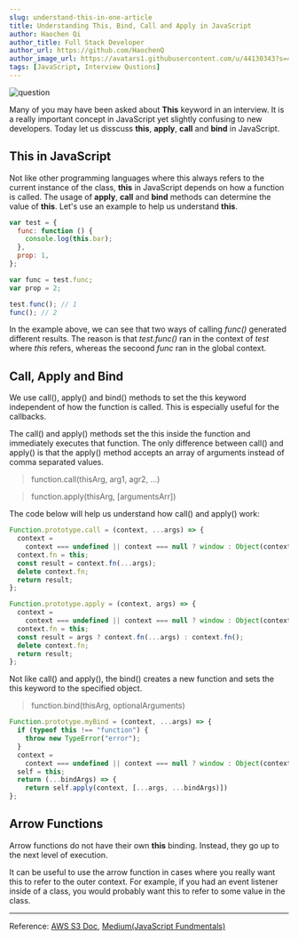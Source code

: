 ```yaml
---
slug: understand-this-in-one-article
title: Understanding This, Bind, Call and Apply in JavaScript
author: Haochen Qi
author_title: Full Stack Developer
author_url: https://github.com/HaochenQ
author_image_url: https://avatars1.githubusercontent.com/u/44130343?s=400&u=a5a4729addf5c5b972d1d6220546273ff6e00eb4&v=4
tags: [JavaScript, Interview Qustions]
---
```


![question](/img/JS-Bind.png)

Many of you may have been asked about **This** keyword in an interview. It is a really important concept in JavaScript yet slightly confusing to new developers. Today let us disscuss **this**, **apply**, **call** and **bind** in JavaScript.

<!--truncate-->

## **This** in JavaScript

Not like other programming languages where this always refers to the current instance of the class, **this** in JavaScript depends on how a function is called. The usage of **apply**, **call** and **bind** methods can determine the value of **this**. Let's use an example to help us understand **this**.

```javascript
var test = {
  func: function () {
    console.log(this.bar);
  },
  prop: 1,
};

var func = test.func;
var prop = 2;

test.func(); // 1
func(); // 2
```

In the example above, we can see that two ways of calling _func()_ generated different results. The reason is that _test.func()_ ran in the context of _test_ where _this_ refers, whereas the secoond _func_ ran in the global context.

## **Call**, **Apply** and **Bind**

We use call(), apply() and bind() methods to set the this keyword independent of how the function is called. This is especially useful for the callbacks.

The call() and apply() methods set the this inside the function and immediately executes that function. The only difference between call() and apply() is that the apply() method accepts an array of arguments instead of comma separated values.

> function.call(thisArg, arg1, agr2, ...)

> function.apply(thisArg, [argumentsArr])

The code below will help us understand how call() and apply() work:

```javascript
Function.prototype.call = (context, ...args) => {
  context =
    context === undefined || context === null ? window : Object(context);
  context.fn = this;
  const result = context.fn(...args);
  delete context.fn;
  return result;
};
```

```javascript
Function.prototype.apply = (context, args) => {
  context =
    context === undefined || context === null ? window : Object(context);
  context.fn = this;
  const result = args ? context.fn(...args) : context.fn();
  delete context.fn;
  return result;
};
```

Not like call() and apply(), the bind() creates a new function and sets the this keyword to the specified object.

> function.bind(thisArg, optionalArguments)

```javascript
Function.prototype.myBind = (context, ...args) => {
  if (typeof this !== "function") {
    throw new TypeError("error");
  }
  context =
    context === undefined || context === null ? window : Object(context);
  self = this;
  return (...bindArgs) => {
    return self.apply(context, [...args, ...bindArgs)])
};
```

## Arrow Functions

Arrow functions do not have their own **this** binding. Instead, they go up to the next level of execution.

It can be useful to use the arrow function in cases where you really want this to refer to the outer context. For example, if you had an event listener inside of a class, you would probably want this to refer to some value in the class.

---

Reference: [AWS S3 Doc](https://developer.mozilla.org/en-US/docs/Web/JavaScript/Reference/Operators/this),
[Medium(JavaScript Fundmentals)](https://blog.bitsrc.io/understanding-call-bind-and-apply-methods-in-javascript-33dbf3217be)
